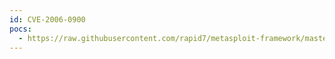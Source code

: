 ```yaml
---
id: CVE-2006-0900
pocs:
  - https://raw.githubusercontent.com/rapid7/metasploit-framework/master/modules/auxiliary/dos/freebsd/nfsd/nfsd_mount.rb
---
```

